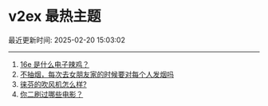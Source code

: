 # v2ex 最热主题

最近更新时间: 2025-02-20 15:03:02

--- 
1. [16e 是什么电子辣鸡？](https://www.v2ex.com/t/1112788) 
2. [不抽烟，每次去女朋友家的时候要对每个人发烟吗](https://www.v2ex.com/t/1112820) 
3. [徕芬的吹风机怎么样?](https://www.v2ex.com/t/1112828) 
4. [你二刷过哪些电影？](https://www.v2ex.com/t/1112830) 
